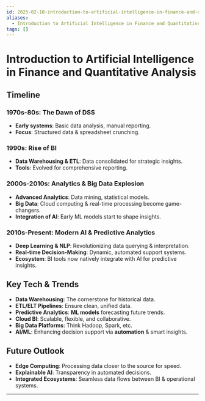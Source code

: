 ```yaml
---
id: 2025-02-18-introduction-to-artificial-intelligence-in-finance-and-quantitative-analysis
aliases:
  - Introduction to Artificial Intelligence in Finance and Quantitative Analysis
tags: []
---
```


# Introduction to Artificial Intelligence in Finance and Quantitative Analysis

## Timeline

### 1970s-80s: The Dawn of DSS

- **Early systems**: Basic data analysis, manual reporting.
- **Focus**: Structured data & spreadsheet crunching.

### 1990s: Rise of BI

- **Data Warehousing & ETL**: Data consolidated for strategic insights.
- **Tools**: Evolved for comprehensive reporting.

### 2000s-2010s: Analytics & Big Data Explosion

- **Advanced Analytics**: Data mining, statistical models.
- **Big Data**: Cloud computing & real-time processing become game-changers.
- **Integration of AI**: Early ML models start to shape insights.

### 2010s-Present: Modern AI & Predictive Analytics

- **Deep Learning & NLP**: Revolutionizing data querying & interpretation.
- **Real-time Decision-Making**: Dynamic, automated support systems.
- **Ecosystem**: BI tools now natively integrate with AI for predictive insights.

## Key Tech & Trends

- **Data Warehousing**: The cornerstone for historical data.
- **ETL/ELT Pipelines**: Ensure clean, unified data.
- **Predictive Analytics**: **ML models** forecasting future trends.
- **Cloud BI**: Scalable, flexible, and collaborative.
- **Big Data Platforms**: Think Hadoop, Spark, etc.
- **AI/ML**: Enhancing decision support via **automation** & smart insights.

## Future Outlook

- **Edge Computing**: Processing data closer to the source for speed.
- **Explainable AI**: Transparency in automated decisions.
- **Integrated Ecosystems**: Seamless data flows between BI & operational systems.

---
